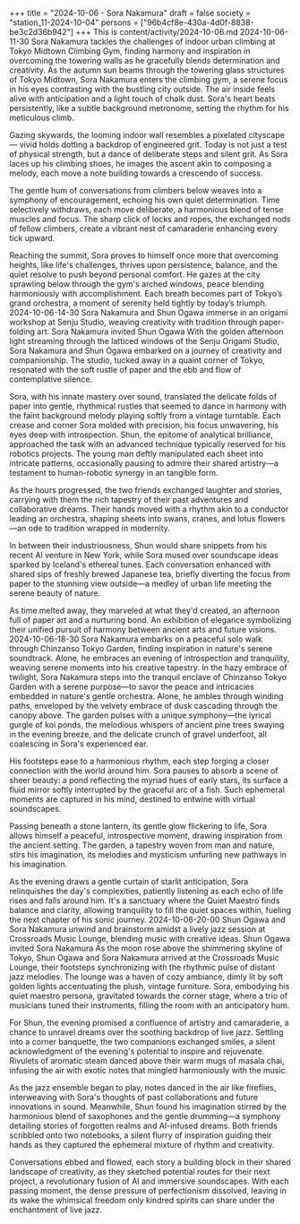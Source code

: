 +++
title = "2024-10-06 - Sora Nakamura"
draft = false
society = "station_11-2024-10-04"
persons = ["96b4cf8e-430a-4d0f-8838-be3c2d36b942"]
+++
This is content/activity/2024-10-06.md
2024-10-06-11-30
Sora Nakamura tackles the challenges of indoor urban climbing at Tokyo Midtown Climbing Gym, finding harmony and inspiration in overcoming the towering walls as he gracefully blends determination and creativity.
As the autumn sun beams through the towering glass structures of Tokyo Midtown, Sora Nakamura enters the climbing gym, a serene focus in his eyes contrasting with the bustling city outside. The air inside feels alive with anticipation and a light touch of chalk dust. Sora's heart beats persistently, like a subtle background metronome, setting the rhythm for his meticulous climb. 

Gazing skywards, the looming indoor wall resembles a pixelated cityscape — vivid holds dotting a backdrop of engineered grit. Today is not just a test of physical strength, but a dance of deliberate steps and silent grit. As Sora laces up his climbing shoes, he images the ascent akin to composing a melody, each move a note building towards a crescendo of success. 

The gentle hum of conversations from climbers below weaves into a symphony of encouragement, echoing his own quiet determination. Time selectively withdraws, each move deliberate, a harmonious blend of tense muscles and focus. The sharp click of locks and ropes, the exchanged nods of fellow climbers, create a vibrant nest of camaraderie enhancing every tick upward. 

Reaching the summit, Sora proves to himself once more that overcoming heights, like life's challenges, thrives upon persistence, balance, and the quiet resolve to push beyond personal comfort. He gazes at the city sprawling below through the gym's arched windows, peace blending harmoniously with accomplishment. Each breath becomes part of Tokyo’s grand orchestra, a moment of serenity held tightly by today’s triumph.
2024-10-06-14-30
Sora Nakamura and Shun Ogawa immerse in an origami workshop at Senju Studio, weaving creativity with tradition through paper-folding art.
Sora Nakamura invited Shun Ogawa
With the golden afternoon light streaming through the latticed windows of the Senju Origami Studio, Sora Nakamura and Shun Ogawa embarked on a journey of creativity and companionship. The studio, tucked away in a quaint corner of Tokyo, resonated with the soft rustle of paper and the ebb and flow of contemplative silence.

Sora, with his innate mastery over sound, translated the delicate folds of paper into gentle, rhythmical rustles that seemed to dance in harmony with the faint background melody playing softly from a vintage turntable. Each crease and corner Sora molded with precision, his focus unwavering, his eyes deep with introspection. Shun, the epitome of analytical brilliance, approached the task with an advanced technique typically reserved for his robotics projects. The young man deftly manipulated each sheet into intricate patterns, occasionally pausing to admire their shared artistry—a testament to human-robotic synergy in an tangible form.

As the hours progressed, the two friends exchanged laughter and stories, carrying with them the rich tapestry of their past adventures and collaborative dreams. Their hands moved with a rhythm akin to a conductor leading an orchestra, shaping sheets into swans, cranes, and lotus flowers—an ode to tradition wrapped in modernity.

In between their industriousness, Shun would share snippets from his recent AI venture in New York, while Sora mused over soundscape ideas sparked by Iceland's ethereal tunes. Each conversation enhanced with shared sips of freshly brewed Japanese tea, briefly diverting the focus from paper to the stunning view outside—a medley of urban life meeting the serene beauty of nature.

As time melted away, they marveled at what they'd created, an afternoon full of paper art and a nurturing bond. An exhibition of elegance symbolizing their unified pursuit of harmony between ancient arts and future visions.
2024-10-06-18-30
Sora Nakamura embarks on a peaceful solo walk through Chinzanso Tokyo Garden, finding inspiration in nature's serene soundtrack. Alone, he embraces an evening of introspection and tranquility, weaving serene moments into his creative tapestry.
In the hazy embrace of twilight, Sora Nakamura steps into the tranquil enclave of Chinzanso Tokyo Garden with a serene purpose—to savor the peace and intricacies embedded in nature's gentle orchestra. Alone, he ambles through winding paths, enveloped by the velvety embrace of dusk cascading through the canopy above. The garden pulses with a unique symphony—the lyrical gurgle of koi ponds, the melodious whispers of ancient pine trees swaying in the evening breeze, and the delicate crunch of gravel underfoot, all coalescing in Sora's experienced ear.

His footsteps ease to a harmonious rhythm, each step forging a closer connection with the world around him. Sora pauses to absorb a scene of sheer beauty: a pond reflecting the myriad hues of early stars, its surface a fluid mirror softly interrupted by the graceful arc of a fish. Such ephemeral moments are captured in his mind, destined to entwine with virtual soundscapes.

Passing beneath a stone lantern, its gentle glow flickering to life, Sora allows himself a peaceful, introspective moment, drawing inspiration from the ancient setting. The garden, a tapestry woven from man and nature, stirs his imagination, its melodies and mysticism unfurling new pathways in his imagination.

As the evening draws a gentle curtain of starlit anticipation, Sora relinquishes the day's complexities, patiently listening as each echo of life rises and falls around him. It's a sanctuary where the Quiet Maestro finds balance and clarity, allowing tranquility to fill the quiet spaces within, fueling the next chapter of his sonic journey.
2024-10-06-20-00
Shun Ogawa and Sora Nakamura unwind and brainstorm amidst a lively jazz session at Crossroads Music Lounge, blending music with creative ideas.
Shun Ogawa invited Sora Nakamura
As the moon rose above the shimmering skyline of Tokyo, Shun Ogawa and Sora Nakamura arrived at the Crossroads Music Lounge, their footsteps synchronizing with the rhythmic pulse of distant jazz melodies. The lounge was a haven of cozy ambiance, dimly lit by soft golden lights accentuating the plush, vintage furniture. Sora, embodying his quiet maestro persona, gravitated towards the corner stage, where a trio of musicians tuned their instruments, filling the room with an anticipatory hum.

For Shun, the evening promised a confluence of artistry and camaraderie, a chance to unravel dreams over the soothing backdrop of live jazz. Settling into a corner banquette, the two companions exchanged smiles, a silent acknowledgment of the evening's potential to inspire and rejuvenate. Rivulets of aromatic steam danced above their warm mugs of masala chai, infusing the air with exotic notes that mingled harmoniously with the music.

As the jazz ensemble began to play, notes danced in the air like fireflies, interweaving with Sora's thoughts of past collaborations and future innovations in sound. Meanwhile, Shun found his imagination stirred by the harmonious blend of saxophones and the gentle drumming—a symphony detailing stories of forgotten realms and AI-infused dreams. Both friends scribbled onto two notebooks, a silent flurry of inspiration guiding their hands as they captured the ephemeral mixture of rhythm and creativity.

Conversations ebbed and flowed, each story a building block in their shared landscape of creativity, as they sketched potential routes for their next project, a revolutionary fusion of AI and immersive soundscapes. With each passing moment, the dense pressure of perfectionism dissolved, leaving in its wake the whimsical freedom only kindred spirits can share under the enchantment of live jazz.

